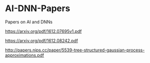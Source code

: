# AI-DNN-Papers
Papers on AI and DNNs

https://arxiv.org/pdf/1612.07695v1.pdf

https://arxiv.org/pdf/1612.08242.pdf

http://papers.nips.cc/paper/5539-tree-structured-gaussian-process-approximations.pdf
